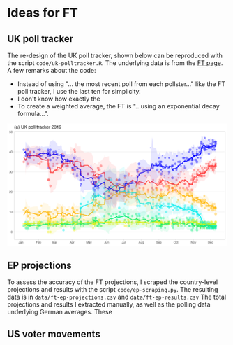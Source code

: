 # Ideas for FT 

## UK poll tracker

The re-design of the UK poll tracker, shown below can be reproduced with the script `code/uk-polltracker.R`. The underlying data is from the [FT page](http://bertha.ig.ft.com/view/publish/dsv/1qDuVHfUgoWnPSUNUDeXLaHfV33RuAPsNC-S1S0tDeKI/data.csv). A few remarks about the code:  

- Instead of using "... the most recent poll from each pollster..." like the FT poll tracker, I use the last ten for simplicity.
- I don't know how exactly the 
- To create a weighted average, the FT is "...using an exponential decay formula...".

![](https://github.com/BernhardClemm/ft-proposal/blob/main/output/uk-polltracker.png?raw=true)

## EP projections

To assess the accuracy of the FT projections, I scraped the country-level projections and results with the script `code/ep-scraping.py`. The resulting data is in `data/ft-ep-projections.csv` and `data/ft-ep-results.csv`
The total projections and results I extracted manually, as well as the polling data underlying German averages. These 

## US voter movements


 
